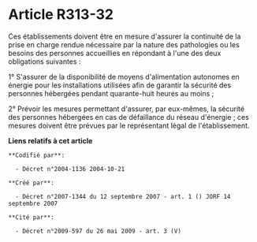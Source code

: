 # Article R313-32

Ces établissements doivent être en mesure d'assurer la continuité de la prise en charge rendue nécessaire par la nature des
pathologies ou les besoins des personnes accueillies en répondant à l'une des deux obligations suivantes :

1° S'assurer de la disponibilité de moyens d'alimentation autonomes en énergie pour les installations utilisées afin de
garantir la sécurité des personnes hébergées pendant quarante-huit heures au moins ;

2° Prévoir les mesures permettant d'assurer, par eux-mêmes, la sécurité des personnes hébergées en cas de défaillance du
réseau d'énergie ; ces mesures doivent être prévues par le représentant légal de l'établissement.

**Liens relatifs à cet article**

	**Codifié par**:

	  - Décret n°2004-1136 2004-10-21

	**Créé par**:

	  - Décret n°2007-1344 du 12 septembre 2007 - art. 1 () JORF 14 septembre 2007

	**Cité par**:

	  - Décret n°2009-597 du 26 mai 2009 - art. 3 (V)
